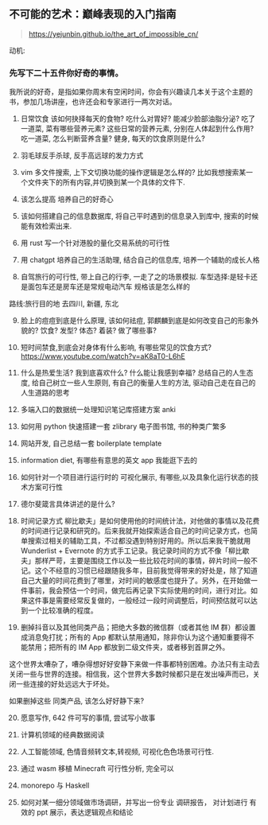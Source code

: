 ## 不可能的艺术：巅峰表现的入门指南

> https://yejunbin.github.io/the_art_of_impossible_cn/

动机:

### 先写下二十五件你好奇的事情。

我所说的好奇，是指如果你周末有空闲时间，你会有兴趣读几本关于这个主题的书，参加几场讲座，也许还会和专家进行一两次对话。

1. 日常饮食
该如何抉择每天的食物?
吃什么对胃好? 能减少脸部油脂分泌?
吃了一道菜, 菜有哪些营养元素? 这些日常的营养元素, 分别在人体起到什么作用?
吃一道菜, 怎么判断营养含量?
健身, 每天的饮食原则是什么?
<!-- 营养学 -->

2. 羽毛球反手杀球, 反手高远球的发力方式

3. vim 多文件搜索, 上下文切换功能的操作逻辑是怎么样的?
   比如我想搜索某一个文件夹下的所有内容,并切换到某一个具体的文件下.

4. 该怎么提高 培养自己的好奇心

5. 该如何搭建自己的信息数据库, 将自己平时遇到的信息录入到库中, 搜索的时候能有效检索出来.

6. 用 rust 写一个针对港股的量化交易系统的可行性

7. 用 chatgpt 培养自己的生活助理, 结合自己的信息库, 培养一个辅助的成长人格

8. 自驾旅行的可行性, 带上自己的行李, 一走了之的场景模拟.
   车型选择:是轻卡还是面包车还是房车还是常规电动汽车
   规格该是怎么样的

路线:旅行目的地
去四川, 新疆, 东北

9. 脸上的痘痘到底是什么原理, 该如何祛痘, 郭麒麟到底是如何改变自己的形象外貌的? 饮食? 发型? 体态? 着装?
   做了哪些事?

10. 短时间禁食,到底会对身体有什么影响, 有哪些常见的饮食方式? https://www.youtube.com/watch?v=aK8aT0-L6hE

11. 什么是热爱生活? 我到底喜欢什么? 什么能让我感到幸福? 总结自己的人生态度, 给自己树立一些人生原则, 有自己的衡量人生的方法, 驱动自己走在自己的人生道路的思考

12. 多端入口的数据统一处理知识笔记库搭建方案 anki

13. 如何用 python 快速搭建一套 zlibrary 电子图书馆, 书的种类广繁多

14. 网站开发, 自己总结一套 boilerplate template

15. information diet, 有哪些有意思的英文 app 我能逛下去的

16. 如何针对一个项目进行运行时的
    可视化展示, 有哪些,以及具象化运行状态的技术方案可行性

17. 德尔斐箴言具体讲述的是什么?

18. 时间记录方式
    柳比歇夫」是如何使用他的时间统计法，对他做的事情以及花费的时间进行记录和研究的。后来我就开始探索适合自己的时间记录方式，也简单搜索过相关的辅助工具，不过都没遇到特别好用的。所以后来我干脆就用 Wunderlist + Evernote 的方式手工记录。我记录时间的方式不像「柳比歇夫」那样严苛，主要是围绕工作以及一些比较花时间的事情，碎片时间一般不记。这个不经意的习惯已经跟随我多年，目前我觉得带来的好处是，除了知道自己大量的时间花费到了哪里，对时间的敏感度也提升了。另外，在开始做一件事前，我会预估一个时间，做完后再记录下实际使用的时间，进行对比。如果这件事是需要经常反复做的，一般经过一段时间调整后，时间预估就可以达到一个比较准确的程度。

19. 删掉抖音以及其他同类产品；把绝大多数的微信群（或者其他 IM 群）都设置成消息免打扰；所有的 App 都默认禁用通知，除非你认为这个通知重要得不能禁用；把所有的 IM App 都放到二级文件夹，或者移到首屏之外。

这个世界太嘈杂了，嘈杂得想好好安静下来做一件事都特别困难。办法只有主动去关闭一些与世界的连接。相信我，这个世界大多数时候都只是在发出噪声而已，关闭一些连接的好处远远大于坏处。

如果删掉这些 同类产品, 该怎么好好静下来?

20. 愿意写作, 642 件可写的事情, 尝试写小故事

21. 计算机领域的经典数据阅读

22. 人工智能领域, 色情音频转文本,转视频, 可视化色色场景可行性.

23. 通过 wasm 移植 Minecraft 可行性分析, 完全可以

24. monorepo 与 Haskell

25. 如何对某一细分领域做市场调研，并写出一份专业 调研报告， 对计划进行 有效的 ppt 展示，表达逻辑观点和结论

<!--


19. 练习钢琴

20. 健身 腹肌

21. 打羽毛球

22. 唱歌

23. 写故事

24. 读书

25. 阅读 某些 IT 领域的文章, 比如前端前沿动态, rust

26. -->
